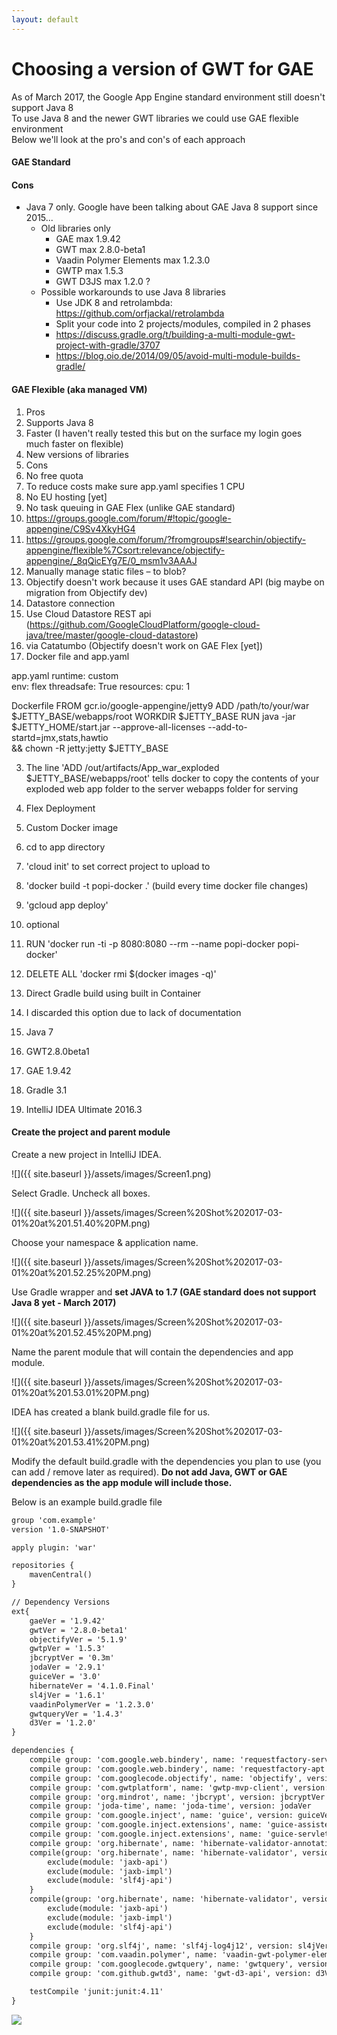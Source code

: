 ```yaml
---
layout: default
---
```


# [](#header-1)Choosing a version of GWT for GAE

As of March 2017, the Google App Engine standard environment still doesn't support Java 8  
To use Java 8 and the newer GWT libraries we could use GAE flexible environment  
Below we'll look at the pro's and con's of each approach  

#### [](#header-2)GAE Standard

#### [](#header-3)Cons
- Java 7 only. Google have been talking about GAE Java 8 support since 2015...
  - Old libraries only
    - GAE max 1.9.42
    - GWT max 2.8.0-beta1
    - Vaadin Polymer Elements max 1.2.3.0
    - GWTP max 1.5.3
    - GWT D3JS max 1.2.0 ?
  - Possible workarounds to use Java 8 libraries
    - Use JDK 8 and retrolambda: https://github.com/orfjackal/retrolambda
    - Split your code into 2 projects/modules, compiled in 2 phases
     - https://discuss.gradle.org/t/building-a-multi-module-gwt-project-with-gradle/3707
     - https://blog.oio.de/2014/09/05/avoid-multi-module-builds-gradle/
 
#### [](#header-2)GAE Flexible (aka managed VM)
 1.	Pros
 2.	Supports Java 8
 2.	Faster (I haven't really tested this but on the surface my login goes much faster on flexible)
 2.	New versions of libraries
 1.	Cons
 2.	No free quota
 3.	To reduce costs make sure app.yaml specifies 1 CPU 
 2.	No EU hosting [yet]
 2.	No task queuing in GAE Flex (unlike GAE standard)
 3.	https://groups.google.com/forum/#!topic/google-appengine/C9Sv4XkyHG4
 3.	https://groups.google.com/forum/?fromgroups#!searchin/objectify-appengine/flexible%7Csort:relevance/objectify-appengine/_8qQicEYg7E/0_msm1v3AAAJ
 2.	Manually manage static files – to blob?
 2.	Objectify doesn't work because it uses GAE standard API (big maybe on migration from Objectify dev)
 2.	Datastore connection 
 3.	Use Cloud Datastore REST api (https://github.com/GoogleCloudPlatform/google-cloud-java/tree/master/google-cloud-datastore)
 3.	via Catatumbo (Objectify doesn't work on GAE Flex [yet])
 2.	Docker file and app.yaml


app.yaml
runtime: custom  
env: flex
threadsafe: True
resources:
  cpu: 1



Dockerfile
FROM gcr.io/google-appengine/jetty9
ADD /path/to/your/war $JETTY_BASE/webapps/root
WORKDIR $JETTY_BASE
RUN java -jar $JETTY_HOME/start.jar --approve-all-licenses --add-to-startd=jmx,stats,hawtio \
 && chown -R jetty:jetty $JETTY_BASE


 3.	The line 'ADD /out/artifacts/App_war_exploded $JETTY_BASE/webapps/root' tells docker to copy the contents of your exploded web app folder to the server webapps folder for serving
 2.	Flex Deployment
 3.	Custom Docker image
 4.	cd to app directory
 4.	'cloud init' to set correct project to upload to
 4.	'docker build -t popi-docker .' (build every time docker file changes)
 4.	'gcloud app deploy'
 4.	optional 
 5.	RUN 'docker run -ti -p 8080:8080 --rm --name popi-docker popi-docker'
 5.	DELETE ALL 'docker rmi $(docker images -q)'
 3.	Direct Gradle build using built in Container 
 4.	I discarded this option due to lack of documentation



1. Java 7
1. GWT2.8.0beta1
1. GAE 1.9.42
1. Gradle 3.1
1. IntelliJ IDEA Ultimate 2016.3

#### [](#header-2)Create the project and parent module

Create a new project in IntelliJ IDEA.

![]({{ site.baseurl }}/assets/images/Screen1.png)

Select Gradle. Uncheck all boxes.

![]({{ site.baseurl }}/assets/images/Screen%20Shot%202017-03-01%20at%201.51.40%20PM.png)

Choose your namespace & application name.

![]({{ site.baseurl }}/assets/images/Screen%20Shot%202017-03-01%20at%201.52.25%20PM.png)

Use Gradle wrapper and **set JAVA to 1.7 (GAE standard does not support Java 8 yet - March 2017)**

![]({{ site.baseurl }}/assets/images/Screen%20Shot%202017-03-01%20at%201.52.45%20PM.png)

Name the parent module that will contain the dependencies and app module.

![]({{ site.baseurl }}/assets/images/Screen%20Shot%202017-03-01%20at%201.53.01%20PM.png)

IDEA has created a blank build.gradle file for us.

![]({{ site.baseurl }}/assets/images/Screen%20Shot%202017-03-01%20at%201.53.41%20PM.png)

Modify the default build.gradle with the dependencies you plan to use (you can add / remove later as required). **Do not add Java, GWT or GAE dependencies as the app module will include those.**   

Below is an example build.gradle file

```XML
group 'com.example'
version '1.0-SNAPSHOT'

apply plugin: 'war'

repositories {
    mavenCentral()
}

// Dependency Versions
ext{
    gaeVer = '1.9.42'
    gwtVer = '2.8.0-beta1'
    objectifyVer = '5.1.9'
    gwtpVer = '1.5.3'
    jbcryptVer = '0.3m'
    jodaVer = '2.9.1'
    guiceVer = '3.0'
    hibernateVer = '4.1.0.Final'
    sl4jVer = '1.6.1'
    vaadinPolymerVer = '1.2.3.0'
    gwtqueryVer = '1.4.3'
    d3Ver = '1.2.0'
}

dependencies {
    compile group: 'com.google.web.bindery', name: 'requestfactory-server', version: gwtVer
    compile group: 'com.google.web.bindery', name: 'requestfactory-apt', version: gwtVer
    compile group: 'com.googlecode.objectify', name: 'objectify', version: objectifyVer
    compile group: 'com.gwtplatform', name: 'gwtp-mvp-client', version: gwtpVer
    compile group: 'org.mindrot', name: 'jbcrypt', version: jbcryptVer
    compile group: 'joda-time', name: 'joda-time', version: jodaVer
    compile group: 'com.google.inject', name: 'guice', version: guiceVer
    compile group: 'com.google.inject.extensions', name: 'guice-assistedinject', version: guiceVer
    compile group: 'com.google.inject.extensions', name: 'guice-servlet', version: guiceVer
    compile group: 'org.hibernate', name: 'hibernate-validator-annotation-processor', version: hibernateVer
    compile(group: 'org.hibernate', name: 'hibernate-validator', version: hibernateVer) {
        exclude(module: 'jaxb-api')
        exclude(module: 'jaxb-impl')
        exclude(module: 'slf4j-api')
    }
    compile(group: 'org.hibernate', name: 'hibernate-validator', version: hibernateVer, classifier:'sources') {
        exclude(module: 'jaxb-api')
        exclude(module: 'jaxb-impl')
        exclude(module: 'slf4j-api')
    }
    compile group: 'org.slf4j', name: 'slf4j-log4j12', version: sl4jVer
    compile group: 'com.vaadin.polymer', name: 'vaadin-gwt-polymer-elements', version: vaadinPolymerVer
    compile group: 'com.googlecode.gwtquery', name: 'gwtquery', version: gwtqueryVer
    compile group: 'com.github.gwtd3', name: 'gwt-d3-api', version: d3Ver

    testCompile 'junit:junit:4.11'
}
```





![](https://assets-cdn.github.com/images/icons/emoji/octocat.png)

